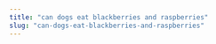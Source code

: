 ```yaml
---
title: "can dogs eat blackberries and raspberries"
slug: "can-dogs-eat-blackberries-and-raspberries"
---
```


